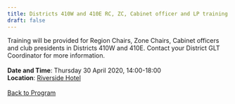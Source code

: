 ```yaml
---
title: Districts 410W and 410E RC, ZC, Cabinet officer and LP training
draft: false
---
```


Training will be provided for Region Chairs, Zone Chairs, Cabinet officers and club presidents in Districts 410W and 410E. Contact your District GLT Coordinator for more information.
\
\
**Date and Time**: Thursday 30 April 2020, 14:00-18:00 \
**Location**: [Riverside Hotel](/venue)
\
\
[Back to Program](/program)
